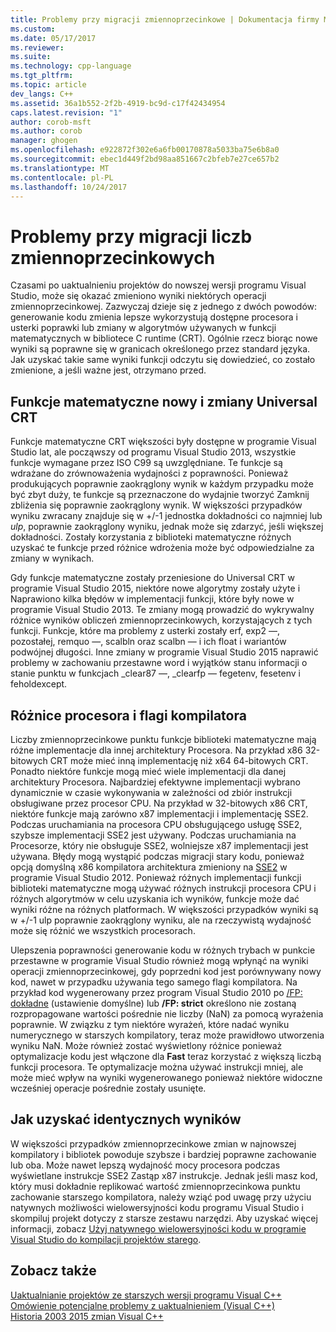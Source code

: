 ```yaml
---
title: Problemy przy migracji zmiennoprzecinkowe | Dokumentacja firmy Microsoft
ms.custom: 
ms.date: 05/17/2017
ms.reviewer: 
ms.suite: 
ms.technology: cpp-language
ms.tgt_pltfrm: 
ms.topic: article
dev_langs: C++
ms.assetid: 36a1b552-2f2b-4919-bc9d-c17f42434954
caps.latest.revision: "1"
author: corob-msft
ms.author: corob
manager: ghogen
ms.openlocfilehash: e922872f302e6a6fb00170878a5033ba75e6b8a0
ms.sourcegitcommit: ebec1d449f2bd98aa851667c2bfeb7e27ce657b2
ms.translationtype: MT
ms.contentlocale: pl-PL
ms.lasthandoff: 10/24/2017
---
```

# <a name="floating-point-migration-issues"></a>Problemy przy migracji liczb zmiennoprzecinkowych  
  
Czasami po uaktualnieniu projektów do nowszej wersji programu Visual Studio, może się okazać zmieniono wyniki niektórych operacji zmiennoprzecinkowej. Zazwyczaj dzieje się z jednego z dwóch powodów: generowanie kodu zmienia lepsze wykorzystują dostępne procesora i usterki poprawki lub zmiany w algorytmów używanych w funkcji matematycznych w bibliotece C runtime (CRT). Ogólnie rzecz biorąc nowe wyniki są poprawne się w granicach określonego przez standard języka. Jak uzyskać takie same wyniki funkcji odczytu się dowiedzieć, co zostało zmienione, a jeśli ważne jest, otrzymano przed.  

## <a name="new-math-functions-and-universal-crt-changes"></a>Funkcje matematyczne nowy i zmiany Universal CRT  
  
Funkcje matematyczne CRT większości były dostępne w programie Visual Studio lat, ale począwszy od programu Visual Studio 2013, wszystkie funkcje wymagane przez ISO C99 są uwzględniane. Te funkcje są wdrażane do zrównoważenia wydajności z poprawności. Ponieważ produkujących poprawnie zaokrąglony wynik w każdym przypadku może być zbyt duży, te funkcje są przeznaczone do wydajnie tworzyć Zamknij zbliżenia się poprawnie zaokrąglony wynik. W większości przypadków wyniku zwracany znajduje się w +/-1 jednostka dokładności co najmniej lub *ulp*, poprawnie zaokrąglony wyniku, jednak może się zdarzyć, jeśli większej dokładności. Zostały korzystania z biblioteki matematyczne różnych uzyskać te funkcje przed różnice wdrożenia może być odpowiedzialne za zmiany w wynikach.   
    
Gdy funkcje matematyczne zostały przeniesione do Universal CRT w programie Visual Studio 2015, niektóre nowe algorytmy zostały użyte i Naprawiono kilka błędów w implementacji funkcji, które były nowe w programie Visual Studio 2013. Te zmiany mogą prowadzić do wykrywalny różnice wyników obliczeń zmiennoprzecinkowych, korzystających z tych funkcji. Funkcje, które ma problemy z usterki zostały erf, exp2 —, pozostałej, remquo —, scalbln oraz scalbn — i ich float i wariantów podwójnej długości.  Inne zmiany w programie Visual Studio 2015 naprawić problemy w zachowaniu przestawne word i wyjątków stanu informacji o stanie punktu w funkcjach _clear87 —, _clearfp — fegetenv, fesetenv i feholdexcept.  
  
## <a name="processor-differences-and-compiler-flags"></a>Różnice procesora i flagi kompilatora  
  
Liczby zmiennoprzecinkowe punktu funkcje biblioteki matematyczne mają różne implementacje dla innej architektury Procesora. Na przykład x86 32-bitowych CRT może mieć inną implementację niż x64 64-bitowych CRT. Ponadto niektóre funkcje mogą mieć wiele implementacji dla danej architektury Procesora. Najbardziej efektywne implementacji wybrano dynamicznie w czasie wykonywania w zależności od zbiór instrukcji obsługiwane przez procesor CPU. Na przykład w 32-bitowych x86 CRT, niektóre funkcje mają zarówno x87 implementacji i implementację SSE2. Podczas uruchamiania na procesora CPU obsługującego usługę SSE2, szybsze implementacji SSE2 jest używany. Podczas uruchamiania na Procesorze, który nie obsługuje SSE2, wolniejsze x87 implementacji jest używana. Błędy mogą wystąpić podczas migracji stary kodu, ponieważ opcją domyślną x86 kompilatora architektura zmieniony na [SSE2](../build/reference/arch-x86.md) w programie Visual Studio 2012. Ponieważ różnych implementacji funkcji biblioteki matematyczne mogą używać różnych instrukcji procesora CPU i różnych algorytmów w celu uzyskania ich wyników, funkcje może dać wyniki różne na różnych platformach. W większości przypadków wyniki są w +/-1 ulp poprawnie zaokrąglony wyniku, ale na rzeczywistą wydajność może się różnić we wszystkich procesorach.  
  
Ulepszenia poprawności generowanie kodu w różnych trybach w punkcie przestawne w programie Visual Studio również mogą wpłynąć na wyniki operacji zmiennoprzecinkowej, gdy poprzedni kod jest porównywany nowy kod, nawet w przypadku używania tego samego flagi kompilatora. Na przykład kod wygenerowany przez program Visual Studio 2010 po [/FP: dokładne](../build/reference/fp-specify-floating-point-behavior.md) (ustawienie domyślne) lub **/FP: strict** określono nie zostaną rozpropagowane wartości pośrednie nie liczby (NaN) za pomocą wyrażenia poprawnie. W związku z tym niektóre wyrażeń, które nadać wyniku numerycznego w starszych kompilatory, teraz może prawidłowo utworzenia wyniku NaN. Może również zostać wyświetlony różnice ponieważ optymalizacje kodu jest włączone dla **Fast** teraz korzystać z większą liczbą funkcji procesora. Te optymalizacje można używać instrukcji mniej, ale może mieć wpływ na wyniki wygenerowanego ponieważ niektóre widoczne wcześniej operacje pośrednie zostały usunięte.  
  
## <a name="how-to-get-identical-results"></a>Jak uzyskać identycznych wyników  
  
W większości przypadków zmiennoprzecinkowe zmian w najnowszej kompilatory i bibliotek powoduje szybsze i bardziej poprawne zachowanie lub oba. Może nawet lepszą wydajność mocy procesora podczas wyświetlane instrukcje SSE2 Zastąp x87 instrukcje. Jednak jeśli masz kod, który musi dokładnie replikować wartość zmiennoprzecinkowa punktu zachowanie starszego kompilatora, należy wziąć pod uwagę przy użyciu natywnych możliwości wielowersyjności kodu programu Visual Studio i skompiluj projekt dotyczy z starsze zestawu narzędzi. Aby uzyskać więcej informacji, zobacz [Użyj natywnego wielowersyjności kodu w programie Visual Studio do kompilacji projektów starego](use-native-multi-targeting.md).  
  
## <a name="see-also"></a>Zobacz także  
  
[Uaktualnianie projektów ze starszych wersji programu Visual C++](upgrading-projects-from-earlier-versions-of-visual-cpp.md)  
[Omówienie potencjalne problemy z uaktualnieniem (Visual C++)](overview-of-potential-upgrade-issues-visual-cpp.md)  
[Historia 2003 2015 zmian Visual C++](visual-cpp-change-history-2003-2015.md)  
